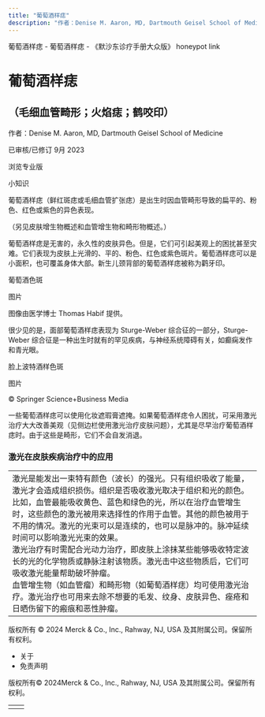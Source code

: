 ```yaml
---
title: "葡萄酒样痣"
description: "作者：Denise M. Aaron, MD, Dartmouth Geisel School of Medicine"
---
```


﻿葡萄酒样痣 \- 葡萄酒样痣 \- 《默沙东诊疗手册大众版》 honeypot link

# 葡萄酒样痣

## （毛细血管畸形；火焰痣；鹤咬印）

作者：Denise M. Aaron, MD, Dartmouth Geisel School of Medicine

已审核/已修订 9月 2023

浏览专业版

小知识

葡萄酒样痣（鲜红斑痣或毛细血管扩张痣）是出生时因血管畸形导致的扁平的、粉色、红色或紫色的异色表现。

（另见皮肤增生物概述和血管增生物和畸形物概述。）

葡萄酒样痣是无害的，永久性的皮肤异色。但是，它们可引起美观上的困扰甚至灾难。它们表现为皮肤上光滑的、平的、粉色、红色或紫色斑片。葡萄酒样痣可以是小面积，也可覆盖身体大部。新生儿颈背部的葡萄酒样痣被称为鹳牙印。

葡萄酒色斑



图片

图像由医学博士 Thomas Habif 提供。

很少见的是，面部葡萄酒样痣表现为 Sturge-Weber 综合征的一部分，Sturge-Weber 综合征是一种出生时就有的罕见疾病，与神经系统障碍有关，如癫痫发作和青光眼。

脸上波特酒样色斑



图片

© Springer Science+Business Media

一些葡萄酒样痣可以使用化妆遮瑕膏遮掩。如果葡萄酒样痣令人困扰，可采用激光治疗大大改善美观（见侧边栏使用激光治疗皮肤问题），尤其是尽早治疗葡萄酒样痣时。由于这些是畸形，它们不会自发消退。

### 激光在皮肤疾病治疗中的应用

|     |
| --- |
| 激光是能发出一束特有颜色（波长）的强光。只有组织吸收了能量，激光才会造成组织损伤。组织是否吸收激光取决于组织和光的颜色。比如，血管最能吸收黄色、蓝色和绿色的光，所以在治疗血管增生时，这些颜色的激光被用来选择性的作用于血管。其他的颜色被用于不用的情况。激光的光束可以是连续的，也可以是脉冲的。脉冲延续时间可以影响激光光束的效果。<br>激光治疗有时需配合光动力治疗，即皮肤上涂抹某些能够吸收特定波长的光的化学物质或静脉注射该物质。激光击中这些物质后，它们可吸收激光能量帮助破坏肿瘤。<br>血管增生物（如血管瘤）和畸形物（如葡萄酒样痣）均可使用激光治疗。激光治疗也可用来去除不想要的毛发、纹身、皮肤异色、痤疮和日晒伤留下的瘢痕和恶性肿瘤。 |



版权所有 © 2024
Merck & Co., Inc., Rahway, NJ, USA 及其附属公司。保留所有权利。

- 关于
- 免责声明

版权所有© 2024Merck & Co., Inc., Rahway, NJ, USA 及其附属公司。保留所有权利。

|     |     |
| --- | --- |
|  |  |